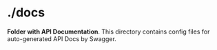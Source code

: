 # ./docs

**Folder with API Documentation**. This directory contains config files for auto-generated API Docs by Swagger.